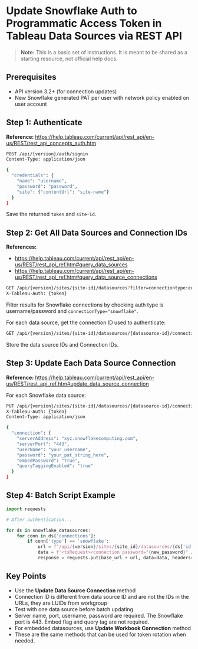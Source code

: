 # Update Snowflake Auth to Programmatic Access Token in Tableau Data Sources via REST API

> **Note:** This is a basic set of instructions. It is meant to be shared as a starting resource, not official help docs.

## Prerequisites
- API version 3.2+ (for connection updates)
- New Snowflake generated PAT per user with network policy enabled on user account

## Step 1: Authenticate
**Reference:** https://help.tableau.com/current/api/rest_api/en-us/REST/rest_api_concepts_auth.htm

```bash
POST /api/{version}/auth/signin
Content-Type: application/json

{
  "credentials": {
    "name": "username",
    "password": "password",
    "site": {"contentUrl": "site-name"}
  }
}
```

Save the returned `token` and `site-id`.

## Step 2: Get All Data Sources and Connection IDs
**References:**
- https://help.tableau.com/current/api/rest_api/en-us/REST/rest_api_ref.htm#query_data_sources
- https://help.tableau.com/current/api/rest_api/en-us/REST/rest_api_ref.htm#query_data_source_connections

```bash
GET /api/{version}/sites/{site-id}/datasources?filter=connectiontype:eq:snowflake&authenticationType:eq:Username+Password
X-Tableau-Auth: {token}
```

Filter results for Snowflake connections by checking auth type is username/password and `connectionType="snowflake"`.

For each data source, get the connection ID used to authenticate:

```bash
GET /api/{version}/sites/{site-id}/datasources/{datasource-id}/connections
```

Store the data source IDs and Connection IDs.

## Step 3: Update Each Data Source Connection
**Reference:** https://help.tableau.com/current/api/rest_api/en-us/REST/rest_api_ref.htm#update_data_source_connection

For each Snowflake data source:

```bash
PUT /api/{version}/sites/{site-id}/datasources/{datasource-id}/connections/{connection-id}
X-Tableau-Auth: {token}
Content-Type: application/json

{
  "connection": {
    "serverAddress": "xyz.snowflakecomputing.com",
    "serverPort": "443",
    "userName": "your_username",
    "password": "your_pat_string_here",
    "embedPassword": "true",
    "queryTaggingEnabled": "true"
  }
}
```

## Step 4: Batch Script Example

```python
import requests

# After authentication...

for ds in snowflake_datasources:
    for conn in ds['connections']:
        if conn['type'] == 'snowflake':
            url = f"/api/{version}/sites/{site_id}/datasources/{ds['id']}/connections/{conn['id']}"
            data = f'<tsRequest><connection password="{new_password}" /></tsRequest>'
            response = requests.put(base_url + url, data=data, headers=headers)
```

## Key Points
- Use the **Update Data Source Connection** method
- Connection ID is different from data source ID and are not the IDs in the URLs, they are LUIDs from workgroup
- Test with one data source before batch updating
- Server name, port, username, password are required. The Snowflake port is 443. Embed flag and query tag are not required.
- For embedded datasources, use **Update Workbook Connection** method
- These are the same methods that can be used for token rotation when needed.
